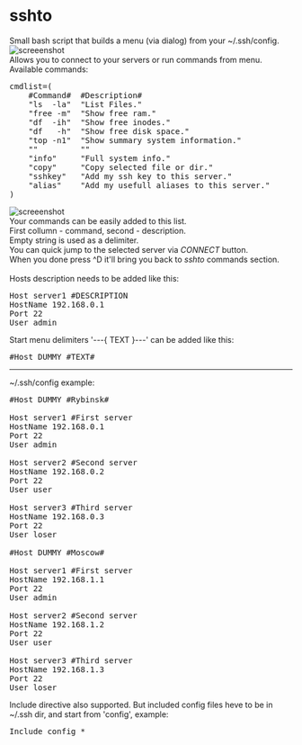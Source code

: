 # sshto

Small bash script that builds a menu (via dialog) from your ~/.ssh/config.</br>
![screeenshot](https://user-images.githubusercontent.com/18072680/32890161-ab6ad284-cade-11e7-92c7-f6901cfd0905.png)
</br>
Allows you to connect to your servers or run commands from menu. Available commands:</br>
<pre>
cmdlist=(
    #Command#  #Description#
    "ls  -la"  "List Files."
    "free -m"  "Show free ram."
    "df  -ih"  "Show free inodes."
    "df   -h"  "Show free disk space."
    "top -n1"  "Show summary system information."
    ""         ""
    "info"     "Full system info."
    "copy"     "Copy selected file or dir."
    "sshkey"   "Add my ssh key to this server."
    "alias"    "Add my usefull aliases to this server."
)
</pre>
![screeenshot](https://user-images.githubusercontent.com/18072680/49509939-e1645800-f897-11e8-87d9-a26ba81be8ce.png)
</br>
Your commands can be easily added to this list.</br>
First collumn - command, second - description.</br>
Empty string is used as a delimiter.</br>
You can quick jump to the selected server via <i>CONNECT</i> button.</br>
When you done press ^D it'll bring you back to <i>sshto</i> commands section.</br>
</br>
Hosts description needs to be added like this:</br>
<pre>
Host server1 #DESCRIPTION
HostName 192.168.0.1
Port 22
User admin
</pre>
Start menu delimiters '---{ TEXT }---' can be added like this:</br>
<pre>
#Host DUMMY #TEXT#
</pre>
------
~/.ssh/config example:
<pre>
#Host DUMMY #Rybinsk#

Host server1 #First server
HostName 192.168.0.1
Port 22
User admin

Host server2 #Second server
HostName 192.168.0.2
Port 22
User user

Host server3 #Third server
HostName 192.168.0.3
Port 22
User loser

#Host DUMMY #Moscow#

Host server1 #First server
HostName 192.168.1.1
Port 22
User admin

Host server2 #Second server
HostName 192.168.1.2
Port 22
User user

Host server3 #Third server
HostName 192.168.1.3
Port 22
User loser
</pre>

Include directive also supported. But included config files heve to be in ~/.ssh dir, and start from 'config', example:
<pre>
Include config_*
</pre>
